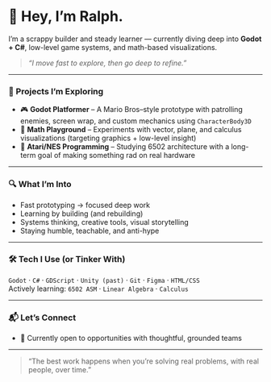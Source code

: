 # 👋 Hey, I’m Ralph.

I’m a scrappy builder and steady learner — currently diving deep into **Godot + C#**, low-level game systems, and math-based visualizations.

> *“I move fast to explore, then go deep to refine.”*

---

### 🔧 Projects I’m Exploring

- 🎮 **Godot Platformer** – A Mario Bros–style prototype with patrolling enemies, screen wrap, and custom mechanics using `CharacterBody3D`
- 📐 **Math Playground** – Experiments with vector, plane, and calculus visualizations (targeting graphics + low-level insight)
- 💾 **Atari/NES Programming** – Studying 6502 architecture with a long-term goal of making something rad on real hardware

---

### 🔍 What I’m Into

- Fast prototyping → focused deep work
- Learning by building (and rebuilding)
- Systems thinking, creative tools, visual storytelling
- Staying humble, teachable, and anti-hype

---

### 🛠️ Tech I Use (or Tinker With)

`Godot` · `C#` · `GDScript` · `Unity (past)` · `Git` · `Figma` · `HTML/CSS`  
Actively learning: `6502 ASM` · `Linear Algebra` · `Calculus`

---

### 📬 Let’s Connect

- 🧠 Currently open to opportunities with thoughtful, grounded teams

---

> “The best work happens when you’re solving real problems, with real people, over time.”
